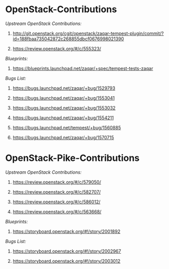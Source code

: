 # OpenStack-Contributions
 
*Upstream OpenStack Contributions:*

1. http://git.openstack.org/cgit/openstack/zaqar-tempest-plugin/commit/?id=188fbaa735042872c268855dbcf0676998021390
 
2. https://review.openstack.org/#/c/555323/
 
*Blueprints:*

1. https://blueprints.launchpad.net/zaqar/+spec/tempest-tests-zaqar
 
*Bugs List:*

1. https://bugs.launchpad.net/zaqar/+bug/1529793

2. https://bugs.launchpad.net/zaqar/+bug/1553041

3. https://bugs.launchpad.net/zaqar/+bug/1553032

4. https://bugs.launchpad.net/zaqar/+bug/1554211

5. https://bugs.launchpad.net/tempest/+bug/1560885

6. https://bugs.launchpad.net/zaqar/+bug/1570715

# OpenStack-Pike-Contributions

*Upstream OpenStack Contributions:*

1. https://review.openstack.org/#/c/579050/

2. https://review.openstack.org/#/c/582707/

3. https://review.openstack.org/#/c/586012/

4. https://review.openstack.org/#/c/563668/

*Blueprints:*

1.  https://storyboard.openstack.org/#!/story/2001892

*Bugs List:*

1. https://storyboard.openstack.org/#!/story/2002967

2. https://storyboard.openstack.org/#!/story/2003012




 
